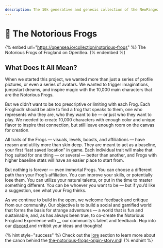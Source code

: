 ```yaml
---
description: The 10k generative and genesis collection of the NewPangea metaverse.
---
```


# 🐸 The Notorious Frogs

{% embed url="https://opensea.io/collection/notorious-frogs" %}
The Notorious Frogs of Frogland on OpenSea.&#x20;
{% endembed %}

## What Does It All Mean?

When we started this project, we wanted more than just a series of profile pictures, or even a series of avatars. We wanted to trigger imaginations, jumpstart dreams, and inspire magic with the 10,000 main characters that are the Notorious Frogs.

But we didn’t want to be too prescriptive or limiting with each Frog. Each Froghodlr should be able to find a frog that speaks to them, one who represents who they are, who they want to be — or just who they want to play. We needed to create 10,000 characters with enough color and unique flavor to inspire that connection, but still leave enough room on the canvas for creation.

All traits of the Frogs — visuals, levels, boosts, and affiliations — have reason and utility more than skin deep. They are meant to act as a baseline, your first “last saved location” in game. Each individual trait will make that frog suited for one thing — or several — better than another, and Frogs with higher baseline stats will have an easier place to start from.

But nothing is forever — even immortal Frogs. You can choose a different path than your Frog’s affiliation. You can improve your skills, or potentially lose them. You can utilize your natural talents, or put in the time to master something different. You can be whoever you want to be — but if you’d like a suggestion, see what your Frog thinks.

As we continue to build in the open, we welcome feedback and critique from our community. Our objective is to build a social and gamified world that forms the basis for strange adventures — a world that is fun and sustainable, and, as has always been true, to co-create the Notorious Frogland Experience with \_\_ our community’s talent and feedback. Hop into our [discord ](https://discord.gg/frogland)and rrribbit your ideas and thoughts!

{% hint style="success" %}
Check out the [lore](../../../frogland/lore/ "mention") section to learn more about the canon behind the [the-notorious-frogs-origin-story.md](../../../frogland/lore/canon/the-notorious-frogs-origin-story.md "mention")!
{% endhint %}
